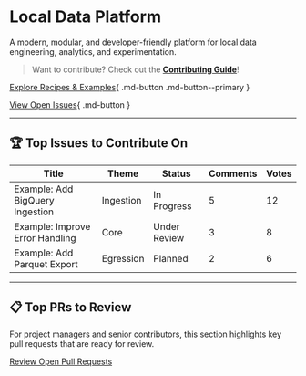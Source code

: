 # Local Data Platform

A modern, modular, and developer-friendly platform for local data engineering, analytics, and experimentation.

> Want to contribute? Check out the [**Contributing Guide**](contributing.md)!

[Explore Recipes & Examples](recipes.md){ .md-button .md-button--primary }

[View Open Issues](user_issues.md){ .md-button }

---

## 🏆 Top Issues to Contribute On


<!-- This section will be auto-populated by a script in the future. For now, add issues manually or with a placeholder. -->

| Title | Theme | Status | Comments | Votes |
|-------|-------|--------|----------|-------|
| Example: Add BigQuery Ingestion | Ingestion | In Progress | 5 | 12 |
| Example: Improve Error Handling | Core | Under Review | 3 | 8 |
| Example: Add Parquet Export | Egression | Planned | 2 | 6 |

---

## 📋 Top PRs to Review

For project managers and senior contributors, this section highlights key pull requests that are ready for review.

[Review Open Pull Requests](pr_reviews.md)
